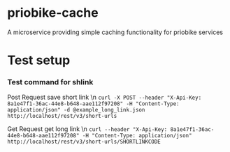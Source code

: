 # priobike-cache
A microservice providing simple caching functionality for priobike services

# Test setup

### Test command for shlink

Post Request save short link \n
`curl -X POST --header "X-Api-Key: 8a1e47f1-36ac-44e8-b648-aae112f97208" -H "Content-Type: application/json" -d @example_long_link.json  http://localhost/rest/v3/short-urls`

Get Request get long link \n
`curl --header "X-Api-Key: 8a1e47f1-36ac-44e8-b648-aae112f97208" -H "Content-Type: application/json" http://localhost/rest/v3/short-urls/SHORTLINKCODE`